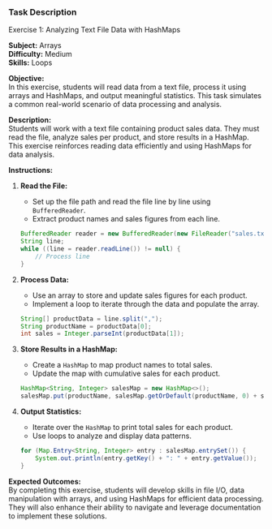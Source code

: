 ### Task Description

Exercise 1: Analyzing Text File Data with HashMaps

**Subject:** Arrays  
**Difficulty:** Medium  
**Skills:** Loops  

**Objective:**  
In this exercise, students will read data from a text file, process it using arrays and HashMaps, and output meaningful statistics. This task simulates a common real-world scenario of data processing and analysis.

**Description:**  
Students will work with a text file containing product sales data. They must read the file, analyze sales per product, and store results in a HashMap. This exercise reinforces reading data efficiently and using HashMaps for data analysis.

**Instructions:**  

1. **Read the File:**
   - Set up the file path and read the file line by line using `BufferedReader`.
   - Extract product names and sales figures from each line.

   ```java
   BufferedReader reader = new BufferedReader(new FileReader("sales.txt"));
   String line;
   while ((line = reader.readLine()) != null) {
       // Process line
   }
   ```

2. **Process Data:**
   - Use an array to store and update sales figures for each product.
   - Implement a loop to iterate through the data and populate the array.

   ```java
   String[] productData = line.split(",");
   String productName = productData[0];
   int sales = Integer.parseInt(productData[1]);
   ```

3. **Store Results in a HashMap:**
   - Create a `HashMap` to map product names to total sales.
   - Update the map with cumulative sales for each product.

   ```java
   HashMap<String, Integer> salesMap = new HashMap<>();
   salesMap.put(productName, salesMap.getOrDefault(productName, 0) + sales);
   ```

4. **Output Statistics:**
   - Iterate over the `HashMap` to print total sales for each product.
   - Use loops to analyze and display data patterns.

   ```java
   for (Map.Entry<String, Integer> entry : salesMap.entrySet()) {
       System.out.println(entry.getKey() + ": " + entry.getValue());
   }
   ```

**Expected Outcomes:**  
By completing this exercise, students will develop skills in file I/O, data manipulation with arrays, and using HashMaps for efficient data processing. They will also enhance their ability to navigate and leverage documentation to implement these solutions.